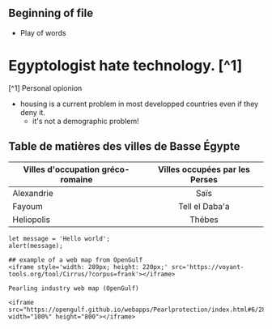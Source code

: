 
## Beginning of file
* Play of words
# Egyptologist hate technology. [^1] 
[^1] Personal opionion

* housing is a current problem in most developped countries even if they deny it. 
  * it's not a demographic problem!


## Table de matières des villes de Basse Égypte

|Villes d'occupation gréco-romaine  | Villes occupées par les Perses |
| ------------- |:-------------:|
| Alexandrie    | Saïs          | 
| Fayoum        | Tell el Daba'a|
| Heliopolis    | Thébes        |


```
let message = 'Hello world';
alert(message);

## example of a web map from OpenGulf
<iframe style='width: 289px; height: 220px;' src='https://voyant-tools.org/tool/Cirrus/?corpus=frank'></iframe>

Pearling industry web map (OpenGulf)

<iframe src="https://opengulf.github.io/webapps/Pearlprotection/index.html#6/28.516/52.077" width="100%" height="800"></iframe>
```
